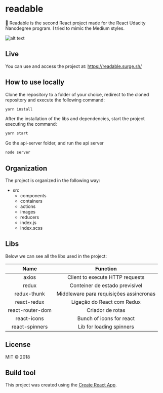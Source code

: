 # readable

:scroll: Readable is the second React project made for the React Udacity Nanodegree program. I tried to mimic the Medium styles.

![alt text](https://github.com/tavioalves/readable/blob/master/src/images/readable.png)

## Live

You can use and access the project at: https://readable.surge.sh/

## How to use locally

Clone the repository to a folder of your choice, redirect to the cloned repository and execute the following command:

```javascript
yarn install
```
After the installation of the libs and dependencies, start the project executing the command:

```javascript
yarn start
```

Go the api-server folder, and run the api server

```javascript
node server
```

## Organization

The project is organized in the following way:

- src
  - components
  - containers
  - actions
  - images
  - reducers
  - index.js
  - index.scss

## Libs

Below we can see all the libs used in the project:

Name | Function
|:---:| :-----:|
axios | Client to execute HTTP requests
redux | Conteiner de estado previsível
redux-thunk | Middleware para requisições assincronas
react-redux | Ligação do React com Redux
react-router-dom | Criador de rotas
react-icons | Bunch of icons for react
react-spinners | Lib for loading spinners

## License

MIT © 2018

## Build tool

This project was created using the [Create React App](https://github.com/facebookincubator/create-react-app).
